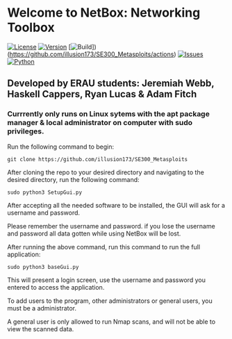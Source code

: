 # Welcome to NetBox: Networking Toolbox

[![License](https://img.shields.io/github/license/illusion173/SE300_Metasploits)](https://github.com/illusion173/SE300_Metasploits/blob/main/LICENSE)
[![Version](https://img.shields.io/badge/Version-B1.0-success)](https://github.com/illusion173/SE300_Metasploits)
[![Build](https://shields.io/github/workflow/status/illusion173/SE300_Metasploits/CI/develop)])(https://github.com/illusion173/SE300_Metasploits/actions)
[![Issues](https://img.shields.io/github/issues/illusion173/SE300_Metasploits)](https://github.com/illusion173/SE300_Metasploits/issues)
[![Python](https://img.shields.io/badge/Python-3.10-brightgreen)](https://www.python.org/)
## Developed by ERAU students: Jeremiah Webb, Haskell Cappers, Ryan Lucas & Adam Fitch

### Currrently only runs on Linux sytems with the apt package manager & local administrator on computer with sudo privileges.

Run the following command to begin:

```
git clone https://github.com/illusion173/SE300_Metasploits
```



After cloning the repo to your desired directory and navigating to the desired directory, run the following command:
```
sudo python3 SetupGui.py
```

After accepting all the needed software to be installed, the GUI will ask for a username and password.

Please remember the username and password. if you lose the username and password all data gotten while using NetBox will be lost.


After running the above command, run this command to run the full application:

```
sudo python3 baseGui.py
```

This will present a login screen, use the username and password you entered to access the application. 

To add users to the program, other administrators or general users, you must be a administrator. 

A general user is only allowed to run Nmap scans, and will not be able to view the scanned data.
